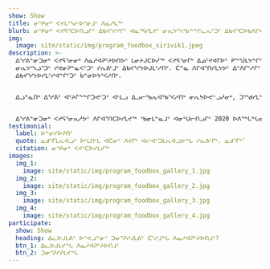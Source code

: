 ```yaml
---
show: Show
title: ᓂᕿᓂᒃ ᐸᔪᒐᑦᓴᓕᐅᕐᓂᒧᑦ ᐱᓇᓱᒐᖅ
blurb: ᓂᕿᓂᒃ ᐸᔪᕋᕐᑕᐅᑎᓗᒋᑦ ᐃᑲᔪᕐᓯᓱᒋᑦ ᐊᓇᕐᕋᓯᒪᔪᑦ ᓂᕆᔭᑦᓴᖃᖕᖏᓚᕆᑦᑐᑦ ᐃᑲᔪᕐᑕᐅᑲᐱᒋᐊᖃᕐᓱᑎᒃ
img:
  image: site/static/img/program_foodbox_sirivik1.jpeg
description: >-
  ᐃᕐᓯᕕᓐᓃᑐᓂᒃ ᐸᔪᕋᕐᓂᓂᒃ ᐱᓇᓱᐊᕈᑦᔨᐅᑎᕗᑦ ᒪᓂᔨᒍᑕᐅᓲᖅ ᐸᔪᕋᕐᓂᒥᒃ ᐃᓄᑦᔪᐊᒥᐅᑦ ᑭᖕᖒᒪᔭᖏᑦ ᐃᑉᐱᒋᑦᓱᒋᑦ. ᐃᓚᒌᑦ
  ᓂᕆᔭᑦᓭᓘᕐᑐᑦ ᓯᕙᓂᕈᓐᓇᐸᑦᑐᑦ ᓯᕆᕕᒻᒧᑦ ᐃᑲᔪᕐᓯᔭᐅᒍᒪᑦᓱᑎᒃ. ᑖᓐᓇ ᐱᒋᐊᕐᑎᓯᒪᔭᕗᑦ ᐃᑉᐱᒋᑦᓱᒋᑦ ᓄᓇᓖᑦ ᐃᓗᐊᓂ
  ᐃᑲᔪᕐᓯᔭᐅᓯᒪᑦᓯᐊᖏᑦᑐᑦ ᑳᓐᓂᐅᔭᕐᐸᓱᑎᒃ.


  ᐃᓘᓐᓇᑎᒃ ᐃᕐᓯᕖᑦ ᐊᑦᔨᒌᖕᖏᑑᕙᑦᑐᑦ ᐊᒻᒪᓗ ᐃᓗᓕᖃᕆᐊᖃᕐᐸᓱᑎᒃ ᓂᕆᔭᐅᕙᓪᓗᓲᓂᒃ, ᑐᕐᖁᓯᒪᖃᑕᐅᑎᓗᒋᑦ ᓂᕐᓯᐅᑕᐅᓕᕈᑎᒃ ᓇᓗᓀᒃᑯᑕᖏᑦ ᐱᕙᓪᓖᒋᐊᕈᑎᐅᑦᓱᑎᒃ ᓂᕿᑦᓯᐊᑑᒪᓂᕐᒥᒃ ᐊᒻᒪᓗ ᓂᕆᔭᐅᓚᖓᔪᓂᒃ ᐊᑐᐃᓐᓇᕈᕐᑎᕆᒋᐅᕐᓴᐅᑎᑦᓴᖏᓐᓂᒃ ᐸᔪᑦᑕᐅᔪᑦ.


  ᐃᕐᓯᕕᓐᓃᑐᓂᒃ ᐸᔪᕋᕐᓂᕆᓲᕗᑦ ᐱᒋᐊᕐᑎᑕᐅᓯᒪᔪᖅ ᖃᓂᒪᓐᓇᒧᑦ ᐊᓂᑦᑌᓕᑎᓗᒋᑦ 2020 ᐅᐱᕐᖔᖓᓂ, ᐊᒻᒪᓗ ᖃᓄᐃᓕᖓᓂᖓ ᐊᓯᑦᔨᕙᓪᓕᐊᓯᒪᑦᓱᓂᒃ ᑌᑦᓱᒪᓂᐅᓯᒪᒻᒪᑦ, ᐊᒥᓱᐃᓂᒃ ᐊᓯᑦᔨᑕᕐᓂᖃᕐᓯᒪᓕᕐᓱᓂ ᓂᕆᔭᑦᓴᖃᕐᓂᑎᒍᑦ ᐃᑲᔪᕐᓯᔭᐅᑦᓯᐊᐸᓐᓂᖏᑦ ᐃᓄᑦᔪᐊᒥᐅᑦ ᑲᔪᓯᑦᓯᐊᑐᖅ.
testimonial:
  label: ᐅᓐᓂᓯᐅᕈᑏᑦ
  quote: ᓇᑯᕐᒦᒪᕆᐊᓗᒃ ᐆᒻᒪᑎᒻᒪ ᐊᑖᓂᑦ ᐱᔪᒥᒃ ᐊᓕᐊᑦᑐᒪᕆᐊᓘᕗᖓ ᓯᕆᕕᒻᒥᒃ. ᓇᑯᕐᒦᒃ’
  citation: ᓂᕿᓂᒃ ᐸᔪᑦᑕᐅᓯᒪᔪᖅ
images:
  img_1:
    image: site/static/img/program_foodbox_gallery_1.jpg
  img_2:
    image: site/static/img/program_foodbox_gallery_2.jpg
  img_3:
    image: site/static/img/program_foodbox_gallery_3.jpg
  img_4:
    image: site/static/img/program_foodbox_gallery_4.jpg
participate:
  show: Show
  heading: ᐃᓚᐅᒍᒪᕕᑦ ᐅᕝᕙᓘᓐᓃᑦ ᑐᓂᕐᕈᓯᒍᒪᕕᑦ ᑖᑦᓱᒧᖓ ᐱᓇᓱᐊᕈᑦᔨᐅᑎᒧᑦ?
  btn_1: ᐃᓚᐅᒍᒪᔪᖓ ᐱᓇᓱᐊᕈᑦᔨᐅᑎᒧᑦ
  btn_2: ᑐᓂᕐᕈᓯᕈᒪᔪᖓ
---
```


